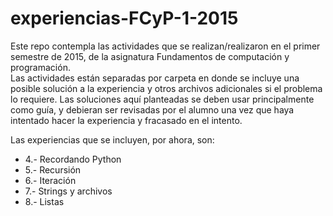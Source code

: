 # experiencias-FCyP-1-2015

Este repo contempla las actividades que se realizan/realizaron en el primer 
semestre de 2015, de la asignatura Fundamentos de computación y programación.  
Las actividades están separadas por carpeta en donde se incluye una posible 
solución a la experiencia y otros archivos adicionales si el problema lo 
requiere. Las soluciones aquí planteadas se deben usar principalmente como 
guía, y debieran ser revisadas por el alumno una vez que haya intentado hacer 
la experiencia y fracasado en el intento.

Las experiencias que se incluyen, por ahora, son:

* 4.- Recordando Python
* 5.- Recursión
* 6.- Iteración
* 7.- Strings y archivos
* 8.- Listas
